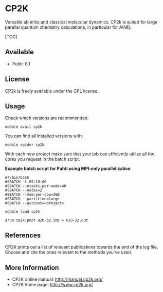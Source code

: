 # CP2K

Versatile ab initio and classical molecular dynamics. CP2k is suited for large parallel quantum chemistry calculations, in
particular for AIMD.

[TOC]

## Available

* Puhti: 6.1

## License

CP2k is freely available under the GPL license.

## Usage

Check which versions are recommended:

    module avail cp2k

You can find all installed versions with:

    module spider cp2k

With each new project make sure that your job can efficiently
utilize all the cores you request in the batch script.

**Example batch script for Puhti using MPI-only parallelization**

```
#!/bin/bash
#SBATCH -t 00:10:00
#SBATCH --ntasks-per-node=40
#SBATCH --nodes=2
#SBATCH --mem-per-cpu=2GB
#SBATCH --partition=large
#SBATCH --account=<project>

module load cp2k

srun cp2k.popt H2O-32.inp > H2O-32.out

```

## References

CP2K prints out a list of relevant publications towards the end of the
log file. Choose and cite the ones relevant to the methods you've used.

## More Information

* CP2K online manual: <http://manual.cp2k.org/>
* CP2K home page: <http://www.cp2k.org/>
